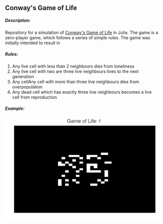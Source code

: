 ## Conway's Game of Life

##### Description:
Repository for a simulation of [Conway's Game of Life](https://en.wikipedia.org/wiki/Conway%27s_Game_of_Life) in Julia. The game is a zero-player game, which follows a series of simple rules. The game was initially intended to result in

##### Rules:
1. Any live cell with less than 2 neighbours dies from loneliness
2. Any live cell with two are three live neighbours lives to the next generation
3. Any cellAny cell with more than three live neighbours dies from overpopulation
4. Any dead cell which has exactly three live neighbours becomes a live cell from reproduction

##### Example:
![Alt text](GoF.gif)
